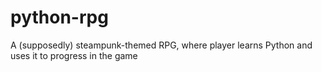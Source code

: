 python-rpg
==========

A (supposedly) steampunk-themed RPG, where player learns Python and uses it to progress in the game
